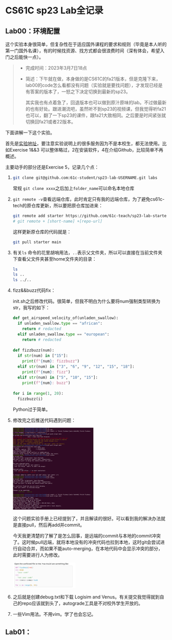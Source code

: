 # CS61C sp23 Lab全记录

## Lab00：环境配置

这个实验本身很简单，但复杂性在于适应国外课程的要求和规则（毕竟是本人听的第一门国外名课），有的时候找资源、找方式都会很浪费时间（深有体会，希望入门之后能快一点）。

> - 完成时间：2023年3月7日18点
>
> - 简述：下午就在做，本身做的是CS61C的fa21版本，但是克隆下来，lab00的code怎么看都没有问题（实验就是要找问题），才发现已经是有答案的版本了，一怒之下决定切换到最新的sp23。
>
>   其实我也有点着急了，回退版本也可以做到原汁原味的lab。不过做最新的也有好处。跟进潮流吧，虽然听不到sp23的视频课，但我觉得听fa21也可以，翻了一下sp23的课件，跟fa21大致相同。之后要是时间紧张就切换回fa21或者22版本。

下面讲解一下这个实验。

首先是[实验地址](https://cs61c.org/sp23/labs/lab00/)，要注意实验说明上的很多服务因为不是本校生，都无法使用。比如Exercise 1&&3 可以整体略过，2在安装软件，4在介绍Github，比较简单不再概述。

主要动手的部分还是Exercise 5，记录几个点：

1. ```bash
   git clone git@github.com:61c-student/sp23-lab-USERNAME.git labs
   ```

   常规 `git clone xxxx`之后加上`folder_name`可以命名本地仓库

2. `git remote -v`查看远端仓库，此时肯定只有我的远端仓库，为了避免cs61c-tech的原仓库更新，所以要把原仓库加进来：

   ```bash
   git remote add starter https://github.com/61c-teach/sp23-lab-starter.git
   # git remote + [short-name] +[repo-url]
   ```

   这样更新原仓库的代码就是：

   ```bash
   git pull starter main
   ```

3. 有关`ls` 命令的花里胡哨用法，`..`表示父文件夹，所以可以直接在当前文件夹下查看父文件夹甚至home文件夹的目录：

   ```bash
   ls 
   ls ..
   ls ../..
   ```

4. fizz&&buzz代码fix：

   init.sh之后修改代码。很简单，但我不明白为什么要将num强制类型转换为str，我写的如下：

   ```python
   def get_airspeed_velocity_of(unladen_swallow):
     if unladen_swallow.type == "african":
       return # redacted
     elif unladen_swallow.type == "european":
       return # redacted
   
   def fizzbuzz(num):
     if str(num) in ["15"]:
       print(f"{num}: fizzbuzz")
     elif str(num) in ["3", "6", "9", "12", "15", "18"]:
       print(f"{num}: fizz")
     elif str(num) in ["5", "10", "15"]:
       print(f"{num}: buzz")
   
   for i in range(1, 20):
     fizzbuzz(i)
   ```

   Python过于简单。

5. 修改完之后推送代码遇到问题：

   <img src="lab-pic/1.png" alt="1" style="zoom:25%;" />

   这个问题实验手册上已经提到了，并且解读的很好。可以看到我的解决办法就是直接pull，然后再add并commit。

   今天我更清楚的了解了是怎么回事，是远端的commit与本地的commit冲突了。这时候pull远端，就将本地没有的冲突代码也拉到本地，这时git会尝试进行自动合并，而如果不能auto-merging，在本地代码中会显示冲突的部分，此时需要进行人为修改。

   <img src="lab-pic/2.png" alt="1" style="zoom:25%;" />

6. 之后就是创建debug.txt和下载 Logisim and Venus。有关提交我觉得就到自己的repo应该就到头了，autograde工具是不对校外学生开放的。

7. 一些Vim用法。不用vim。学了也会忘记。



## Lab01：